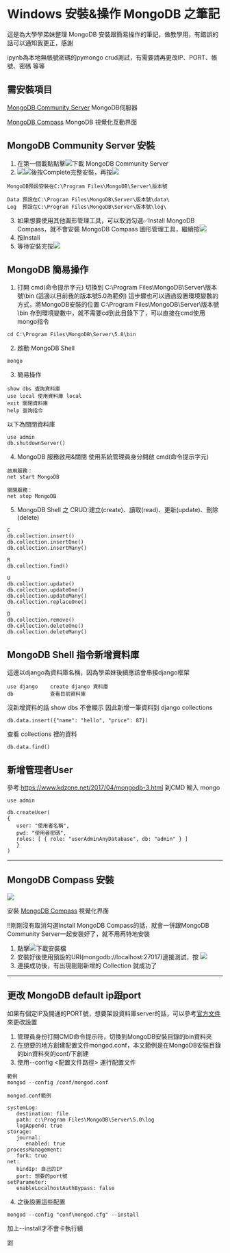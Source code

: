 # Windows 安裝&操作 MongoDB 之筆記
這是為大學學弟妹整理 MongoDB 安裝跟簡易操作的筆記，做教學用，有錯誤的話可以通知我更正，感謝

ipynb為本地無帳號密碼的pymongo crud測試，有需要請再更改IP、PORT、帳號、密碼 等等
## 需安裝項目
[MongoDB Community Server](https://www.mongodb.com/try/download/community) MongoDB伺服器

[MongoDB Compass](https://www.mongodb.com/try/download/compass) MongoDB 視覺化互動界面

## MongoDB Community Server 安裝
1. 在第一個載點點擊![](https://i.imgur.com/Mpcy0Zl.png)下載 MongoDB Community Server
2. ![](https://i.imgur.com/YAtbCHX.png)![](https://i.imgur.com/YAtbCHX.png)後按<span class="btn">Complete</span>完整安裝，再按![](https://i.imgur.com/YAtbCHX.png)
```
MongoDB預設安裝在C:\Program Files\MongoDB\Server\版本號

Data 預設在C:\Program Files\MongoDB\Server\版本號\data\
Log  預設在C:\Program Files\MongoDB\Server\版本號\log\
```
3. 如果想要使用其他圖形管理工具，可以取消勾選:white_check_mark:Install MongoDB Compass，就不會安裝 MongoDB Compass 圖形管理工具，繼續按![](https://i.imgur.com/YAtbCHX.png)
4. 按<span class="btn">Install</span> 
5. 等待安裝完按![](https://i.imgur.com/PgjNzPF.png)

## MongoDB 簡易操作
1. 打開 cmd(命令提示字元) 切換到 C:\Program Files\MongoDB\Server\版本號\bin (這邊以目前我的版本號5.0為範例)
這步驟也可以通過設置環境變數的方式，將MongoDB安裝的位置 C:\Program Files\MongoDB\Server\版本號\bin 存到環境變數中，就不需要cd到此目錄下了，可以直接在cmd使用mongo指令
```
cd C:\Program Files\MongoDB\Server\5.0\bin
```
2. 啟動 MongoDB Shell 
```
mongo
```
3. 簡易操作
```
show dbs 查詢資料庫
use local 使用資料庫 local
exit 關閉資料庫
help 查詢指令
```
以下為關閉資料庫
```
use admin
db.shutdownServer()
```
4. MongoDB 服務啟用&關閉
使用系統管理員身分開啟 cmd(命令提示字元)
```
啟用服務：
net start MongoDB

關閉服務：
net stop MongoDB
```

5. MongoDB Shell 之 CRUD:建立(create)、讀取(read)、更新(update)、刪除(delete)
```
C
db.collection.insert()
db.collection.insertOne()
db.collection.insertMany()

R
db.collection.find()

U
db.collection.update()
db.collection.updateOne() 
db.collection.updateMany() 
db.collection.replaceOne() 

D
db.collection.remove()
db.collection.deleteOne()
db.collection.deleteMany()
```
## MongoDB Shell 指令新增資料庫
這邊以django為資料庫名稱，因為學弟妹後續應該會串接django框架
```
use django    create django 資料庫
db            查看目前資料庫
```
沒新增資料的話 show dbs 不會顯示
因此新增一筆資料到 django collections
```
db.data.insert({"name": "hello", "price": 87})
```
查看 collections 裡的資料
```
db.data.find()
```

## 新增管理者User
參考:https://www.kdzone.net/2017/04/mongodb-3.html
到CMD 輸入 mongo
```
use admin

db.createUser(
{
   user: "使用者名稱",
   pwd: "使用者密碼",
   roles: [ { role: "userAdminAnyDatabase", db: "admin" } ]
   }
)
```

---

## MongoDB Compass 安裝
![](https://i.imgur.com/zejfNDx.png)

安裝 [MongoDB Compass](https://www.mongodb.com/try/download/compass) 視覺化界面

!!剛剛沒有取消勾選Install MongoDB Compass的話，就會一併跟MongoDB Community Server一起安裝好了，就不用再特地安裝

1. 點擊![](https://i.imgur.com/Mpcy0Zl.png)下載安裝檔
2. 安裝好後使用預設的URI(mongodb://localhost:27017)連接測試，按 ![](https://i.imgur.com/28XduOp.png)
3. 連接成功後，有出現剛剛新增的 Collection 就成功了

---
## 更改 MongoDB default ip跟port

如果有個定IP及開通的PORT號，想要架設資料庫server的話，可以參考[官方文件](https://www.mongodb.com/docs/manual/reference/configuration-options/)來更改設置

1. 管理員身份打開CMD命令提示符，切換到MongoDB安裝目錄的bin資料夾
2. 在想要的地方創建配置文件mongod.conf，本文範例是在MongoDB安裝目錄的bin資料夾的conf/下創建
3. 使用--config <配置文件路徑> 運行配置文件
```
範例
mongod --config /conf/mongod.conf
```
```
mongod.conf範例

systemLog:
   destination: file
   path: c:\Program Files\MongoDB\Server\5.0\log
   logAppend: true
storage:
   journal:
      enabled: true
processManagement:
   fork: true
net:
   bindIp: 自己的IP
   port: 想要的port號
setParameter:
   enableLocalhostAuthBypass: false
```
4. 之後設置這些配置
```
mongod --config "conf\mongod.cfg" --install
```
加上--install才不會卡執行續






:u5272:
